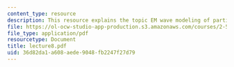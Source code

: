 ```yaml
---
content_type: resource
description: This resource explains the topic EM wave modeling of particles.
file: https://ol-ocw-studio-app-production.s3.amazonaws.com/courses/2-58j-radiative-transfer-spring-2006/36d82da1a608aede9048fb2247f27d79_lecture8.pdf
file_type: application/pdf
resourcetype: Document
title: lecture8.pdf
uid: 36d82da1-a608-aede-9048-fb2247f27d79
---
```

